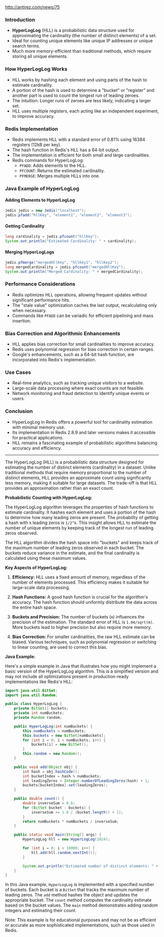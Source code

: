 http://antirez.com/news/75
### Introduction
- **HyperLogLog** (HLL) is a probabilistic data structure used for approximating the cardinality (the number of distinct elements) of a set.
- Ideal for counting unique elements like unique IP addresses or unique search terms.
- Much more memory-efficient than traditional methods, which require storing all unique elements.
### How HyperLogLog Works
- HLL works by hashing each element and using parts of the hash to estimate cardinality.
- A portion of the hash is used to determine a "bucket" or "register" and another part is used to count the longest run of leading zeroes.
- The intuition: Longer runs of zeroes are less likely, indicating a larger set.
- HLL uses multiple registers, each acting like an independent experiment, to improve accuracy.
### Redis Implementation
- Redis implements HLL with a standard error of 0.81% using 16384 registers (12kB per key).
- The hash function in Redis's HLL has a 64-bit output.
- The implementation is efficient for both small and large cardinalities.
- Redis commands for HyperLogLog:
  - `PFADD`: Adds elements to the HLL.
  - `PFCOUNT`: Returns the estimated cardinality.
  - `PFMERGE`: Merges multiple HLLs into one.
### Java Example of HyperLogLog
#### Adding Elements to HyperLogLog
```java
Jedis jedis = new Jedis("localhost");
jedis.pfadd("hllKey", "element1", "element2", "element3");
```
#### Getting Cardinality
```java
long cardinality = jedis.pfcount("hllKey");
System.out.println("Estimated Cardinality: " + cardinality);
```
#### Merging HyperLogLogs
```java
jedis.pfmerge("mergedHllKey", "hllKey1", "hllKey2");
long mergedCardinality = jedis.pfcount("mergedHllKey");
System.out.println("Merged Cardinality: " + mergedCardinality);
```
### Performance Considerations
- Redis optimizes HLL operations, allowing frequent updates without significant performance hits.
- The "stale value" optimization caches the last output, recalculating only when necessary.
- Commands like `PFADD` can be variadic for efficient pipelining and mass insertion.
### Bias Correction and Algorithmic Enhancements
- HLL applies bias correction for small cardinalities to improve accuracy.
- Redis uses polynomial regression for bias correction in certain ranges.
- Google's enhancements, such as a 64-bit hash function, are incorporated into Redis's implementation.
### Use Cases
- Real-time analytics, such as tracking unique visitors to a website.
- Large-scale data processing where exact counts are not feasible.
- Network monitoring and fraud detection to identify unique events or users.
### Conclusion
- HyperLogLog in Redis offers a powerful tool for cardinality estimation with minimal memory use.
- Its implementation in Redis 2.8.9 and later versions makes it accessible for practical applications.
- HLL remains a fascinating example of probabilistic algorithms balancing accuracy and efficiency.
----
The HyperLogLog (HLL) is a probabilistic data structure designed for estimating the number of distinct elements (cardinality) in a dataset. Unlike traditional methods that require memory proportional to the number of distinct elements, HLL provides an approximate count using significantly less memory, making it suitable for large datasets. The trade-off is that HLL provides an approximation rather than an exact count.

**Probabilistic Counting with HyperLogLog:**

The HyperLogLog algorithm leverages the properties of hash functions to estimate cardinality. It hashes each element and uses a portion of the hash to determine how many leading zeros are present. The probability of getting a hash with `k` leading zeros is `1/2^k`. This insight allows HLL to estimate the number of unique elements by keeping track of the longest run of leading zeros observed.

The HLL algorithm divides the hash space into "buckets" and keeps track of the maximum number of leading zeros observed in each bucket. The buckets reduce variance in the estimate, and the final cardinality is calculated using these maximum values.

**Key Aspects of HyperLogLog:**

1. **Efficiency:** HLL uses a fixed amount of memory, regardless of the number of elements processed. This efficiency makes it suitable for large-scale data processing.

2. **Hash Functions:** A good hash function is crucial for the algorithm's accuracy. The hash function should uniformly distribute the data across the entire hash space.

3. **Buckets and Precision:** The number of buckets (`m`) influences the precision of the estimation. The standard error of HLL is `1.04/sqrt(m)`. More buckets lead to higher precision but also require more memory.

4. **Bias Correction:** For smaller cardinalities, the raw HLL estimate can be biased. Various techniques, such as polynomial regression or switching to linear counting, are used to correct this bias.

**Java Example:**

Here's a simple example in Java that illustrates how you might implement a basic version of the HyperLogLog algorithm. This is a simplified version and may not include all optimizations present in production-ready implementations like Redis's HLL:

```java
import java.util.BitSet;
import java.util.Random;

public class HyperLogLog {
    private BitSet[] buckets;
    private int numBuckets;
    private Random random;

    public HyperLogLog(int numBuckets) {
        this.numBuckets = numBuckets;
        this.buckets = new BitSet[numBuckets];
        for (int i = 0; i < numBuckets; i++) {
            buckets[i] = new BitSet();
        }
        this.random = new Random();
    }

    public void add(Object obj) {
        int hash = obj.hashCode();
        int bucketIndex = hash % numBuckets;
        int leadingZeros = Integer.numberOfLeadingZeros(hash) + 1;
        buckets[bucketIndex].set(leadingZeros);
    }

    public double count() {
        double inverseSum = 0.0;
        for (BitSet bucket : buckets) {
            inverseSum += 1.0 / (bucket.length() + 1);
        }
        return numBuckets * numBuckets / inverseSum;
    }

    public static void main(String[] args) {
        HyperLogLog hll = new HyperLogLog(1024);

        for (int i = 0; i < 10000; i++) {
            hll.add(hll.random.nextInt());
        }

        System.out.println("Estimated number of distinct elements: " + hll.count());
    }
}
```

In this Java example, `HyperLogLog` is implemented with a specified number of buckets. Each bucket is a `BitSet` that tracks the maximum number of leading zeros. The `add` method hashes the object and updates the appropriate bucket. The `count` method computes the cardinality estimate based on the bucket values. The `main` method demonstrates adding random integers and estimating their count.

Note: This example is for educational purposes and may not be as efficient or accurate as more sophisticated implementations, such as those used in Redis.
